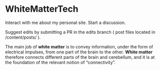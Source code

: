 # WhiteMatterTech

Interact with me about my personal site. Start a discussion. 

Suggest edits by submitting a PR in the edits branch ( post files located in /content/posts/ ).

The main job of **white matter** is to convey information, under the form of electrical impulses, from one part of the brain to the other. **White matter** therefore connects different parts of the brain and cerebellum, and it is at the foundation of the relevant notion of “connectivity”.

